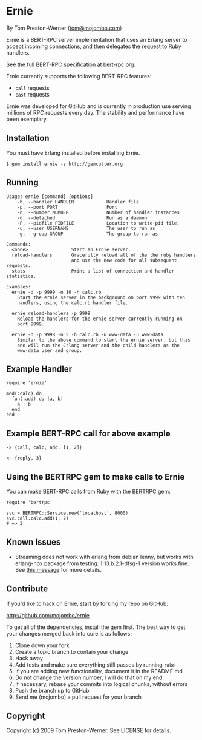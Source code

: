 Ernie
=====

By Tom Preston-Werner (tom@mojombo.com)

Ernie is a BERT-RPC server implementation that uses an Erlang server to accept incoming connections, and then delegates the request to Ruby handlers.

See the full BERT-RPC specification at [bert-rpc.org](http://bert-rpc.org).

Ernie currently supports the following BERT-RPC features:

* `call` requests
* `cast` requests

Ernie was developed for GitHub and is currently in production use serving millions of RPC requests every day. The stability and performance have been exemplary.


Installation
------------

You must have Erlang installed before installing Ernie.

    $ gem install ernie -s http://gemcutter.org


Running
-------

    Usage: ernie [command] [options]
        -h, --handler HANDLER            Handler file
        -p, --port PORT                  Port
        -n, --number NUMBER              Number of handler instances
        -d, --detached                   Run as a daemon
        -P, --pidfile PIDFILE            Location to write pid file.
        -u, --user USERNAME              The user to run as
        -g, --group GROUP                The group to run as

    Commands:
      <none>                Start an Ernie server.
      reload-handlers       Gracefully reload all of the the ruby handlers
                            and use the new code for all subsequent requests.
      stats                 Print a list of connection and handler statistics.

    Examples:
      ernie -d -p 9999 -n 10 -h calc.rb
        Start the ernie server in the background on port 9999 with ten
        handlers, using the calc.rb handler file.

      ernie reload-handlers -p 9999
        Reload the handlers for the ernie server currently running on
        port 9999.

      ernie -d -p 9998 -n 5 -h calc.rb -u www-data -u www-data
        Similar to the above command to start the ernie server, but this
        one will run the Erlang server and the child handlers as the
        www-data user and group.

Example Handler
---------------

    require 'ernie'

    mod(:calc) do
      fun(:add) do |a, b|
        a + b
      end
    end


Example BERT-RPC call for above example
---------------------------------------

    -> {call, calc, add, [1, 2]}

    <- {reply, 3}


Using the BERTRPC gem to make calls to Ernie
--------------------------------------------

You can make BERT-RPC calls from Ruby with the [BERTRPC gem](http://github.com/mojombo/bertrpc):

    require 'bertrpc'

    svc = BERTRPC::Service.new('localhost', 8000)
    svc.call.calc.add(1, 2)
    # => 3

Known Issues
------------
* Streaming does not work with erlang from debian lenny, but works with erlang-nox package from testing: 1:13.b.2.1-dfsg-1 version works fine. See [this message](http://www.assembla.com/spaces/ruby-code-browser/messages/a_KnM41QOr3OfueJe5aVNr) for more details.

Contribute
----------

If you'd like to hack on Ernie, start by forking my repo on GitHub:

http://github.com/mojombo/ernie

To get all of the dependencies, install the gem first. The best way to get
your changes merged back into core is as follows:

1. Clone down your fork
1. Create a topic branch to contain your change
1. Hack away
1. Add tests and make sure everything still passes by running `rake`
1. If you are adding new functionality, document it in the README.md
1. Do not change the version number, I will do that on my end
1. If necessary, rebase your commits into logical chunks, without errors
1. Push the branch up to GitHub
1. Send me (mojombo) a pull request for your branch


Copyright
---------

Copyright (c) 2009 Tom Preston-Werner. See LICENSE for details.
